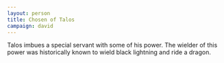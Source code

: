 ```yaml
---
layout: person
title: Chosen of Talos
campaign: david
---
```


Talos imbues a special servant with some of his power. The wielder of this power was historically known to wield black lightning and ride a dragon.
